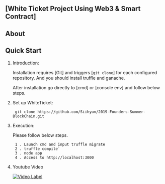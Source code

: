 ## [White Ticket Project Using Web3 & Smart Contract]

## About


## Quick Start

1. Introduction:

   Installation requires [Git] and triggers [`git clone`] for each configured repository.
   And you should install truffle and ganache.

   After installation go directly to [cmd] or [console env] and follow below steps.
   
2. Set up WhiteTicket:

   ` git clone https://github.com/Siihyun/2019-Founders-Summer-BlockChain.git`

3. Execution:

   Please follow below steps.
   ```
    1 . Launch cmd and input truffle migrate
    2 . truffle compile`
    3 . node app
    4 . Access to http://localhost:3000
   ```
4. Youtube Video

   [![Video Label](http://img.youtube.com/vi/to3_MNrjf_8/0.jpg)](https://youtu.be/to3_MNrjf_8?t=0s)
